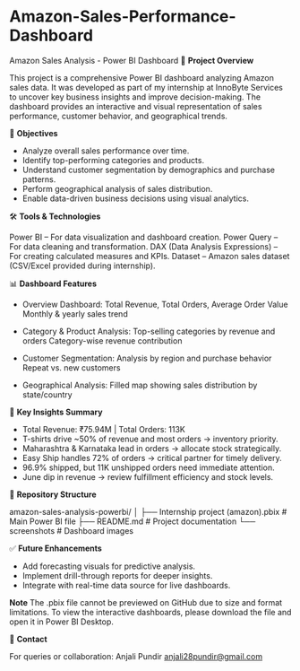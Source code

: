 # Amazon-Sales-Performance-Dashboard
Amazon Sales Analysis - Power BI Dashboard
📌 **Project Overview**

This project is a comprehensive Power BI dashboard analyzing Amazon sales data. It was developed as part of my internship at InnoByte Services to uncover key business insights and improve decision-making.
The dashboard provides an interactive and visual representation of sales performance, customer behavior, and geographical trends.

🎯 **Objectives**

- Analyze overall sales performance over time.
- Identify top-performing categories and products.
- Understand customer segmentation by demographics and purchase patterns.
- Perform geographical analysis of sales distribution.
- Enable data-driven business decisions using visual analytics.

🛠 **Tools & Technologies**

Power BI – For data visualization and dashboard creation.
Power Query – For data cleaning and transformation.
DAX (Data Analysis Expressions) – For creating calculated measures and KPIs.
Dataset – Amazon sales dataset (CSV/Excel provided during internship).

📊 **Dashboard Features**

- Overview Dashboard:
Total Revenue, Total Orders, Average Order Value
Monthly & yearly sales trend

- Category & Product Analysis:
Top-selling categories by revenue and orders
Category-wise revenue contribution

- Customer Segmentation:
Analysis by region and purchase behavior
Repeat vs. new customers

- Geographical Analysis:
Filled map showing sales distribution by state/country

🔑 **Key Insights Summary**

- Total Revenue: ₹75.94M | Total Orders: 113K
- T-shirts drive ~50% of revenue and most orders → inventory priority.
- Maharashtra & Karnataka lead in orders → allocate stock strategically.
- Easy Ship handles 72% of orders → critical partner for timely delivery.
- 96.9% shipped, but 11K unshipped orders need immediate attention.
- June dip in revenue → review fulfillment efficiency and stock levels.

📂 **Repository Structure**

amazon-sales-analysis-powerbi/
│
├── Internship project (amazon).pbix   # Main Power BI file
├── README.md                          # Project documentation
└── screenshots                        # Dashboard images

✅ **Future Enhancements**

- Add forecasting visuals for predictive analysis.
- Implement drill-through reports for deeper insights.
- Integrate with real-time data source for live dashboards.

**Note**
The .pbix file cannot be previewed on GitHub due to size and format limitations. To view the interactive dashboards, please download the file and open it in Power BI Desktop.

📧 **Contact**

For queries or collaboration:
Anjali Pundir 
anjali28pundir@gmail.com





